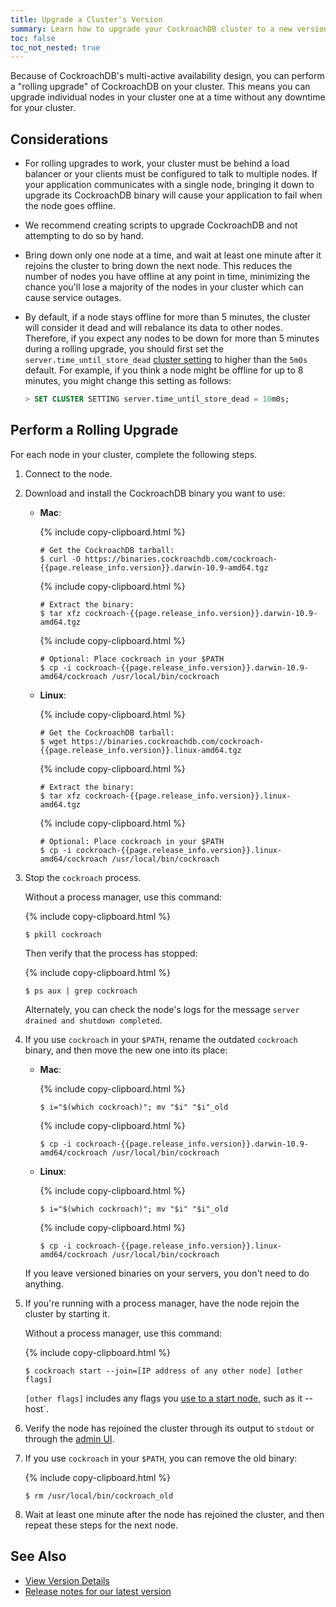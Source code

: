 ```yaml
---
title: Upgrade a Cluster's Version
summary: Learn how to upgrade your CockroachDB cluster to a new version.
toc: false
toc_not_nested: true
---
```


Because of CockroachDB's multi-active availability design, you can perform a "rolling upgrade" of CockroachDB on your cluster. This means you can upgrade individual nodes in your cluster one at a time without any downtime for your cluster.

<div id="toc"></div>

## Considerations

- For rolling upgrades to work, your cluster must be behind a load balancer or your clients must be configured to talk to multiple nodes. If your application communicates with a single node, bringing it down to upgrade its CockroachDB binary will cause your application to fail when the node goes offline.

- We recommend creating scripts to upgrade CockroachDB and not attempting to do so by hand.

- Bring down only one node at a time, and wait at least one minute after it rejoins the cluster to bring down the next node. This reduces the number of nodes you have offline at any point in time, minimizing the chance you'll lose a majority of the nodes in your cluster which can cause service outages.

- By default, if a node stays offline for more than 5 minutes, the cluster will consider it dead and will rebalance its data to other nodes. Therefore, if you expect any nodes to be down for more than 5 minutes during a rolling upgrade, you should first set the `server.time_until_store_dead` [cluster setting](cluster-settings.html) to higher than the `5m0s` default. For example, if you think a node might be offline for up to 8 minutes, you might change this setting as follows:

    ~~~ sql
    > SET CLUSTER SETTING server.time_until_store_dead = 10m0s;
    ~~~

## Perform a Rolling Upgrade

For each node in your cluster, complete the following steps.

1. Connect to the node.

2. Download and install the CockroachDB binary you want to use:
    - **Mac**:

        {% include copy-clipboard.html %}
        ~~~ shell
        # Get the CockroachDB tarball:
        $ curl -O https://binaries.cockroachdb.com/cockroach-{{page.release_info.version}}.darwin-10.9-amd64.tgz
        ~~~

        {% include copy-clipboard.html %}
        ~~~ shell
        # Extract the binary:
        $ tar xfz cockroach-{{page.release_info.version}}.darwin-10.9-amd64.tgz
        ~~~

        {% include copy-clipboard.html %}
        ~~~ shell
        # Optional: Place cockroach in your $PATH
        $ cp -i cockroach-{{page.release_info.version}}.darwin-10.9-amd64/cockroach /usr/local/bin/cockroach
        ~~~
    - **Linux**:

        {% include copy-clipboard.html %}
        ~~~ shell
        # Get the CockroachDB tarball:
        $ wget https://binaries.cockroachdb.com/cockroach-{{page.release_info.version}}.linux-amd64.tgz
        ~~~

        {% include copy-clipboard.html %}
        ~~~ shell
        # Extract the binary:
        $ tar xfz cockroach-{{page.release_info.version}}.linux-amd64.tgz
        ~~~

        {% include copy-clipboard.html %}
        ~~~ shell
        # Optional: Place cockroach in your $PATH
        $ cp -i cockroach-{{page.release_info.version}}.linux-amd64/cockroach /usr/local/bin/cockroach
        ~~~

3. Stop the `cockroach` process.

    Without a process manager, use this command:

    {% include copy-clipboard.html %}
    ~~~ shell
    $ pkill cockroach
    ~~~

    Then verify that the process has stopped:

    {% include copy-clipboard.html %}
    ~~~ shell
    $ ps aux | grep cockroach
    ~~~

    Alternately, you can check the node's logs for the message `server drained and shutdown completed`.

4. If you use `cockroach` in your `$PATH`, rename the outdated `cockroach` binary, and then move the new one into its place:
    - **Mac**:

        {% include copy-clipboard.html %}
        ~~~ shell
        $ i="$(which cockroach)"; mv "$i" "$i"_old
        ~~~

        {% include copy-clipboard.html %}
        ~~~ shell
        $ cp -i cockroach-{{page.release_info.version}}.darwin-10.9-amd64/cockroach /usr/local/bin/cockroach
        ~~~
    - **Linux**:

        {% include copy-clipboard.html %}
        ~~~ shell
        $ i="$(which cockroach)"; mv "$i" "$i"_old
        ~~~

        {% include copy-clipboard.html %}
        ~~~ shell
        $ cp -i cockroach-{{page.release_info.version}}.linux-amd64/cockroach /usr/local/bin/cockroach
        ~~~

    If you leave versioned binaries on your servers, you don't need to do anything.

5. If you're running with a process manager, have the node rejoin the cluster by starting it.

    Without a process manager, use this command:

    {% include copy-clipboard.html %}
    ~~~ shell
    $ cockroach start --join=[IP address of any other node] [other flags]
    ~~~
    `[other flags]` includes any flags you [use to a start node](start-a-node.html), such as it    --host`.

6. Verify the node has rejoined the cluster through its output to `stdout` or through the [admin UI](explore-the-admin-ui.html).

7. If you use `cockroach` in your `$PATH`, you can remove the old binary:

    {% include copy-clipboard.html %}
    ~~~ shell
    $ rm /usr/local/bin/cockroach_old
    ~~~

8. Wait at least one minute after the node has rejoined the cluster, and then repeat these steps for the next node.

## See Also

- [View Version Details](view-version-details.html)
- [Release notes for our latest version](../releases/{{page.release_info.version}}.html)
